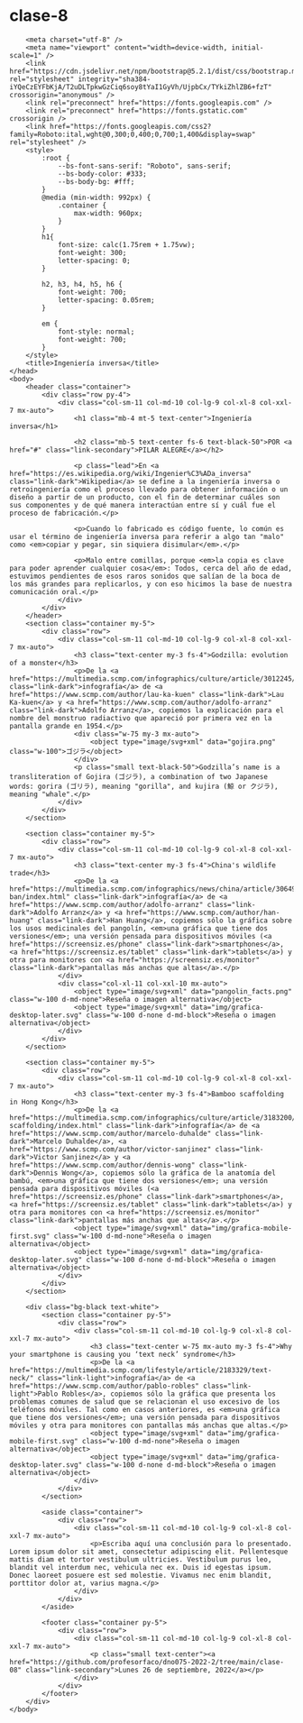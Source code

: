 # clase-8
<!DOCTYPE html>
<html lang="es">
    <head>

        <meta charset="utf-8" />
        <meta name="viewport" content="width=device-width, initial-scale=1" />
        <link href="https://cdn.jsdelivr.net/npm/bootstrap@5.2.1/dist/css/bootstrap.min.css" rel="stylesheet" integrity="sha384-iYQeCzEYFbKjA/T2uDLTpkwGzCiq6soy8tYaI1GyVh/UjpbCx/TYkiZhlZB6+fzT" crossorigin="anonymous" />
        <link rel="preconnect" href="https://fonts.googleapis.com" />
        <link rel="preconnect" href="https://fonts.gstatic.com" crossorigin />
        <link href="https://fonts.googleapis.com/css2?family=Roboto:ital,wght@0,300;0,400;0,700;1,400&display=swap" rel="stylesheet" />
        <style>
            :root {
                --bs-font-sans-serif: "Roboto", sans-serif;
                --bs-body-color: #333;
                --bs-body-bg: #fff;
            }
            @media (min-width: 992px) {
                .container {
                    max-width: 960px;
                }
            }
            h1{
                font-size: calc(1.75rem + 1.75vw);
                font-weight: 300;
                letter-spacing: 0;
            }
            
            h2, h3, h4, h5, h6 {
                font-weight: 700;
                letter-spacing: 0.05rem;
            }

            em {
                font-style: normal;
                font-weight: 700;
            }
        </style>
        <title>Ingeniería inversa</title>
    </head>
    <body>
        <header class="container">
            <div class="row py-4">
                <div class="col-sm-11 col-md-10 col-lg-9 col-xl-8 col-xxl-7 mx-auto">
                    <h1 class="mb-4 mt-5 text-center">Ingeniería inversa</h1>

                    <h2 class="mb-5 text-center fs-6 text-black-50">POR <a href="#" class="link-secondary">PILAR ALEGRE</a></h2>

                    <p class="lead">En <a href="https://es.wikipedia.org/wiki/Ingenier%C3%ADa_inversa" class="link-dark">Wikipedia</a> se define a la ingeniería inversa o retroingeniería como el proceso llevado para obtener información o un diseño a partir de un producto, con el fin de determinar cuáles son sus componentes y de qué manera interactúan entre sí y cuál fue el proceso de fabricación.</p>

                    <p>Cuando lo fabricado es código fuente, lo común es usar el término de ingeniería inversa para referir a algo tan "malo" como <em>copiar y pegar, sin siquiera disimular</em>.</p>

                    <p>Malo entre comillas, porque <em>la copia es clave para poder aprender cualquier cosa</em>: Todos, cerca del año de edad, estuvimos pendientes de esos raros sonidos que salían de la boca de los más grandes para replicarlos, y con eso hicimos la base de nuestra comunicación oral.</p>
                </div>
            </div>
        </header>
        <section class="container my-5">
            <div class="row">
                <div class="col-sm-11 col-md-10 col-lg-9 col-xl-8 col-xxl-7 mx-auto">
                    <h3 class="text-center my-3 fs-4">Godzilla: evolution of a monster</h3>                    
                    <p>De la <a href="https://multimedia.scmp.com/infographics/culture/article/3012245/godzilla/index.html" class="link-dark">infografía</a> de <a href="https://www.scmp.com/author/lau-ka-kuen" class="link-dark">Lau Ka-kuen</a> y <a href="https://www.scmp.com/author/adolfo-arranz" class="link-dark">Adolfo Arranz</a>, copiemos la explicación para el nombre del monstruo radiactivo que apareció por primera vez en la pantalla grande en 1954.</p>
                    <div class="w-75 my-3 mx-auto">
                        <object type="image/svg+xml" data="gojira.png" class="w-100">ゴジラ</object>
                    </div>
                    <p class="small text-black-50">Godzilla’s name is a transliteration of Gojira (ゴジラ), a combination of two Japanese words: gorira (ゴリラ), meaning "gorilla", and kujira (鯨 or クジラ), meaning "whale".</p>
                </div>
            </div>
        </section>

        <section class="container my-5">
            <div class="row">
                <div class="col-sm-11 col-md-10 col-lg-9 col-xl-8 col-xxl-7 mx-auto">
                    <h3 class="text-center my-3 fs-4">China's wildlife trade</h3>        
                    <p>De la <a href="https://multimedia.scmp.com/infographics/news/china/article/3064927/wildlife-ban/index.html" class="link-dark">infografía</a> de <a href="https://www.scmp.com/author/adolfo-arranz" class="link-dark">Adolfo Arranz</a> y <a href="https://www.scmp.com/author/han-huang" class="link-dark">Han Huang</a>, copiemos sólo la gráfica sobre los usos medicinales del pangolín, <em>una gráfica que tiene dos versiones</em>; una versión pensada para dispositivos móviles (<a href="https://screensiz.es/phone" class="link-dark">smartphones</a>, <a href="https://screensiz.es/tablet" class="link-dark">tablets</a>) y otra para monitores con <a href="https://screensiz.es/monitor" class="link-dark">pantallas más anchas que altas</a>.</p>
                </div>
                <div class="col-xl-11 col-xxl-10 mx-auto">
                    <object type="image/svg+xml" data="pangolin_facts.png" class="w-100 d-md-none">Reseña o imagen alternativa</object>
                    <object type="image/svg+xml" data="img/grafica-desktop-later.svg" class="w-100 d-none d-md-block">Reseña o imagen alternativa</object>
                </div>
            </div>
        </section>

        <section class="container my-5">
            <div class="row">
                <div class="col-sm-11 col-md-10 col-lg-9 col-xl-8 col-xxl-7 mx-auto">
                    <h3 class="text-center my-3 fs-4">Bamboo scaffolding in Hong Kong</h3>
                    <p>De la <a href="https://multimedia.scmp.com/infographics/culture/article/3183200/bamboo-scaffolding/index.html" class="link-dark">infografía</a> de <a href="https://www.scmp.com/author/marcelo-duhalde" class="link-dark">Marcelo Duhalde</a>, <a href="https://www.scmp.com/author/victor-sanjinez" class="link-dark">Victor Sanjinez</a> y <a href="https://www.scmp.com/author/dennis-wong" class="link-dark">Dennis Wong</a>, copiemos sólo la gráfica de la anatomía del bambú, <em>una gráfica que tiene dos versiones</em>; una versión pensada para dispositivos móviles (<a href="https://screensiz.es/phone" class="link-dark">smartphones</a>, <a href="https://screensiz.es/tablet" class="link-dark">tablets</a>) y otra para monitores con <a href="https://screensiz.es/monitor" class="link-dark">pantallas más anchas que altas</a>.</p>
                    <object type="image/svg+xml" data="img/grafica-mobile-first.svg" class="w-100 d-md-none">Reseña o imagen alternativa</object>
                    <object type="image/svg+xml" data="img/grafica-desktop-later.svg" class="w-100 d-none d-md-block">Reseña o imagen alternativa</object>
                </div>
            </div>
        </section>

        <div class="bg-black text-white">
            <section class="container py-5">
                <div class="row">
                    <div class="col-sm-11 col-md-10 col-lg-9 col-xl-8 col-xxl-7 mx-auto">
                        <h3 class="text-center w-75 mx-auto my-3 fs-4">Why your smartphone is causing you ‘text neck’ syndrome</h3>
                        <p>De la <a href="https://multimedia.scmp.com/lifestyle/article/2183329/text-neck/" class="link-light">infografía</a> de <a href="https://www.scmp.com/author/pablo-robles" class="link-light">Pablo Robles</a>, copiemos sólo la gráfica que presenta los problemas comunes de salud que se relacionan el uso excesivo de los teléfonos móviles. Tal como en casos anteriores, es <em>una gráfica que tiene dos versiones</em>; una versión pensada para dispositivos móviles y otra para monitores con pantallas más anchas que altas.</p>
                        <object type="image/svg+xml" data="img/grafica-mobile-first.svg" class="w-100 d-md-none">Reseña o imagen alternativa</object>
                        <object type="image/svg+xml" data="img/grafica-desktop-later.svg" class="w-100 d-none d-md-block">Reseña o imagen alternativa</object>
                    </div>
                </div>
            </section>

            <aside class="container">
                <div class="row">
                    <div class="col-sm-11 col-md-10 col-lg-9 col-xl-8 col-xxl-7 mx-auto">
                        <p>Escriba aquí una conclusión para lo presentado. Lorem ipsum dolor sit amet, consectetur adipiscing elit. Pellentesque mattis diam et tortor vestibulum ultricies. Vestibulum purus leo, blandit vel interdum nec, vehicula nec ex. Duis id egestas ipsum. Donec laoreet posuere est sed molestie. Vivamus nec enim blandit, porttitor dolor at, varius magna.</p>
                    </div>
                </div>
            </aside>

            <footer class="container py-5">
                <div class="row">
                    <div class="col-sm-11 col-md-10 col-lg-9 col-xl-8 col-xxl-7 mx-auto">
                        <p class="small text-center"><a href="https://github.com/profesorfaco/dno075-2022-2/tree/main/clase-08" class="link-secondary">Lunes 26 de septiembre, 2022</a></p>
                    </div>
                </div>
            </footer>
        </div>
    </body>
</html>

